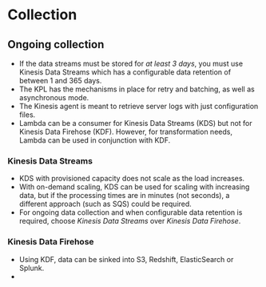 # Collection

## Ongoing collection

- If the data streams must be stored for _at least 3 days_, you must use Kinesis Data Streams which has a configurable data retention of between 1 and 365 days.
- The KPL has the mechanisms in place for retry and batching, as well as asynchronous mode. 
- The Kinesis agent is meant to retrieve server logs with just configuration files.
- Lambda can be a consumer for Kinesis Data Streams (KDS) but not for Kinesis Data Firehose (KDF). However, for transformation needs, Lambda can be used in conjunction with KDF.

### Kinesis Data Streams

- KDS with provisioned capacity does not scale as the load increases. 
- With on-demand scaling, KDS can be used for scaling with increasing data, but if the processing times are in minutes (not seconds), a different approach (such as SQS) could be required.
- For ongoing data collection and when configurable data retention is required, choose _Kinesis Data Streams_ over _Kinesis Data Firehose_.

### Kinesis Data Firehose

- Using KDF, data can be sinked into S3, Redshift, ElasticSearch or Splunk.
- 
